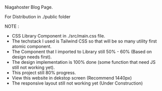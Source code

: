 Niagahoster Blog Page.

For Distribution in ./public folder

NOTE :
- CSS Library Component in ./src/main.css file.
- The techstack I used is Tailwind CSS so that will be so many utility first atomic component.
- The Component that I imported to Library still 50% - 60% (Based on design needs first).
- The design implementation is 100% done (some function that need JS still not working yet).
- This project still 80% progress.
- View this website in dekstop screen (Recommend 1440px)
- The responsive layout still not working yet (Under Construction)


